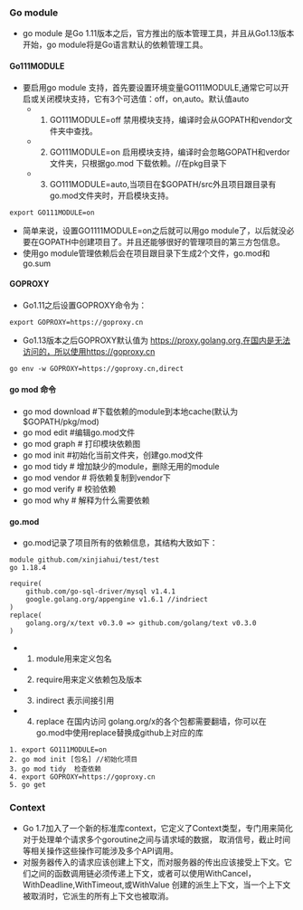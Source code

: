 ### Go module

- go module 是Go 1.11版本之后，官方推出的版本管理工具，并且从Go1.13版本开始，go module将是Go语言默认的依赖管理工具。

#### Go111MODULE
- 要启用go module 支持，首先要设置环境变量GO111MODULE,通常它可以开启或关闭模块支持，它有3个可选值：off，on,auto。默认值auto
    - 1. GO111MODULE=off 禁用模块支持，编译时会从GOPATH和vendor文件夹中查找。
    - 2. GO111MODULE=on 启用模块支持，编译时会忽略GOPATH和verdor文件夹，只根据go.mod 下载依赖。//在pkg目录下
    - 3. GO111MODULE=auto,当项目在$GOPATH/src外且项目跟目录有go.mod文件夹时，开启模块支持。

```
export GO111MODULE=on
```
- 简单来说，设置GO1111MODULE=on之后就可以用go module了，以后就没必要在GOPATH中创建项目了。并且还能够很好的管理项目的第三方包信息。
- 使用go module管理依赖后会在项目跟目录下生成2个文件，go.mod和go.sum


#### GOPROXY

- Go1.11之后设置GOPROXY命令为：
```
export GOPROXY=https://goproxy.cn
```
- Go1.13版本之后GOPROXY默认值为 https://proxy.golang.org,在国内是无法访问的，所以使用https://goproxy.cn

```
go env -w GOPROXY=https://goproxy.cn,direct
```

#### go mod 命令

- go mod download #下载依赖的module到本地cache(默认为$GOPATH/pkg/mod)
- go mod edit #编辑go.mod文件
- go mod graph # 打印模块依赖图
- go mod init #初始化当前文件夹，创建go.mod文件
- go mod tidy # 增加缺少的module，删除无用的module
- go mod vendor # 将依赖复制到vendor下
- go mod verify # 校验依赖
- go mod why # 解释为什么需要依赖

#### go.mod
- go.mod记录了项目所有的依赖信息，其结构大致如下：
```
module github.com/xinjiahui/test/test  
go 1.18.4

require(
    github.com/go-sql-driver/mysql v1.4.1
    google.golang.org/appengine v1.6.1 //indriect
)
replace(
    golang.org/x/text v0.3.0 => github.com/golang/text v0.3.0
)
```
- 1. module用来定义包名
- 2. require用来定义依赖包及版本
- 3. indirect 表示间接引用
- 4. replace 在国内访问 golang.org/x的各个包都需要翻墙，你可以在go.mod中使用replace替换成github上对应的库



```
1. export GO111MODULE=on
2. go mod init [包名] //初始化项目
3. go mod tidy  检查依赖
4. export GOPROXY=https://goproxy.cn 
5. go get
```



### Context
- Go 1.7加入了一个新的标准库context，它定义了Context类型，专门用来简化对于处理单个请求多个goroutine之间与请求域的数据， 取消信号，截止时间等相关操作这些操作可能涉及多个API调用。
- 对服务器传入的请求应该创建上下文，而对服务器的传出应该接受上下文。它们之间的函数调用链必须传递上下文，或者可以使用WithCancel，WithDeadline,WithTimeout,或WithValue 创建的派生上下文，当一个上下文被取消时，它派生的所有上下文也被取消。

